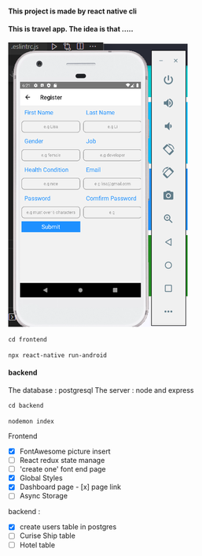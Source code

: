 #### This project is made by react native cli

#### This is travel app. The idea is that .....

![Alt text](./native.png?raw=true "Title")

```
cd frontend

npx react-native run-android

```

#### backend

The database : postgresql
The server : node and express

```
cd backend

nodemon index
```

Frontend

- [x] FontAwesome picture insert
- [ ] React redux state manage
- [ ] 'create one' font end page
- [x] Global Styles
- [x] Dashboard page - [x] page link
- [ ] Async Storage

backend :

- [x] create users table in postgres
- [ ] Curise Ship table
- [ ] Hotel table
